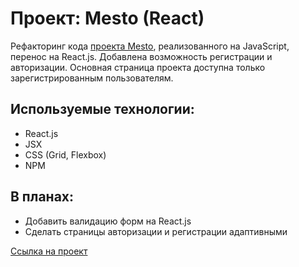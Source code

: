 # Проект: Mesto (React)

Рефакторинг кода [проекта Mesto](https://github.com/denis1527/mesto/edit/main/README.md), реализованного на JavaScript, перенос на React.js. Добавлена возможность регистрации и авторизации. Основная страница проекта доступна только зарегистрированным пользователям.

## Используемые технологии:
* React.js
* JSX
* CSS (Grid, Flexbox)
* NPM

## В планах:
* Добавить валидацию форм на React.js
* Сделать страницы авторизации и регистрации адаптивными

[Ссылка на проект](https://denis1527.github.io/react-mesto-auth/)
